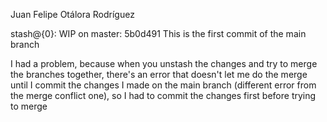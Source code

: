 Juan Felipe Otálora Rodríguez

stash@{0}: WIP on master: 5b0d491 This is the first commit of the main branch

I had a problem, because when you unstash the changes and try to merge the branches together, there's an error that doesn't let me do the merge until I commit the changes I made on the main branch (different error from the merge conflict one), so I had to commit the changes first before trying to merge